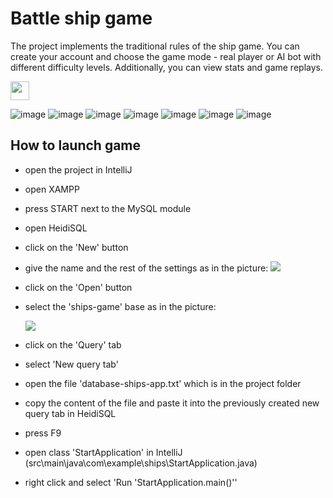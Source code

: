 # Battle ship game
The project implements the traditional rules of the ship game. You can create your account and choose the game mode - real player or AI bot with different difficulty levels. Additionally, you can view stats and game replays.

<img src="https://user-images.githubusercontent.com/56201394/217060807-95e196af-410a-435e-a0ac-c08d53f3e4cc.png" width="30" height="30">

![image](https://user-images.githubusercontent.com/56201394/217059350-db311e6c-0873-4996-8eb4-7c23d11fce8c.png)
![image](https://user-images.githubusercontent.com/56201394/217059415-3ded2ddc-6b63-4ace-9907-02894518a5ed.png)
![image](https://user-images.githubusercontent.com/56201394/217059494-66b54930-2eaa-41ad-a479-0c0213ab5adb.png)
![image](https://user-images.githubusercontent.com/56201394/217059536-fed3695a-2607-42fe-b856-74c2b3e4a2fd.png)
![image](https://user-images.githubusercontent.com/56201394/217059574-50f84445-5397-4e0e-b160-13e6f799e5e3.png)
![image](https://user-images.githubusercontent.com/56201394/217059618-054e84ba-c272-493e-b582-24a0d7de718c.png)
![image](https://user-images.githubusercontent.com/56201394/217059663-347a381c-7b3a-4af1-9743-e5816b3e998d.png)





## How to launch game
- open the project in IntelliJ
- open XAMPP
- press START next to the MySQL module
- open HeidiSQL
- click on the 'New' button
- give the name and the rest of the settings as in the picture:
   ![](./screenshots/screenshot1.jpg)
- click on the 'Open' button
- select the 'ships-game' base as in the picture:

   ![](./screenshots/screenshot2.jpg)
- click on the 'Query' tab
- select 'New query tab'
- open the file 'database-ships-app.txt' which is in the project folder
- copy the content of the file and paste it into the previously created new query tab in HeidiSQL
- press F9
- open class 'StartApplication' in IntelliJ (src\main\java\com\example\ships\StartApplication.java)
- right click and select 'Run 'StartApplication.main()''
